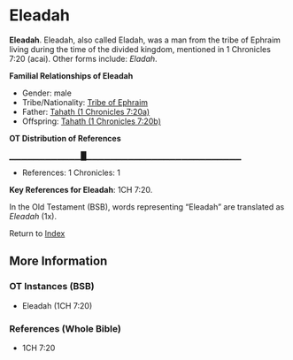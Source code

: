 # Eleadah
**Eleadah**. 
Eleadah, also called Eladah, was a man from the tribe of Ephraim living during the time of the divided kingdom, mentioned in 1 Chronicles 7:20 (acai). 
Other forms include: 
*Eladah*. 




**Familial Relationships of Eleadah**


* Gender: male
* Tribe/Nationality: [Tribe of Ephraim](../../../groups/md/acai/Ephraim.md)
* Father: [Tahath (1 Chronicles 7:20a)](Tahath.2.md)
* Offspring: [Tahath (1 Chronicles 7:20b)](Tahath.3.md)


**OT Distribution of References**

▁▁▁▁▁▁▁▁▁▁▁▁█▁▁▁▁▁▁▁▁▁▁▁▁▁▁▁▁▁▁▁▁▁▁▁▁▁▁
* References: 1 Chronicles: 1



**Key References for Eleadah**: 
1CH 7:20. 


In the Old Testament (BSB), words representing “Eleadah” are translated as 
*Eleadah* (1x). 




Return to [Index](00-Index.md)

## More Information

### OT Instances (BSB)

* Eleadah (1CH 7:20)



### References (Whole Bible)

* 1CH 7:20



